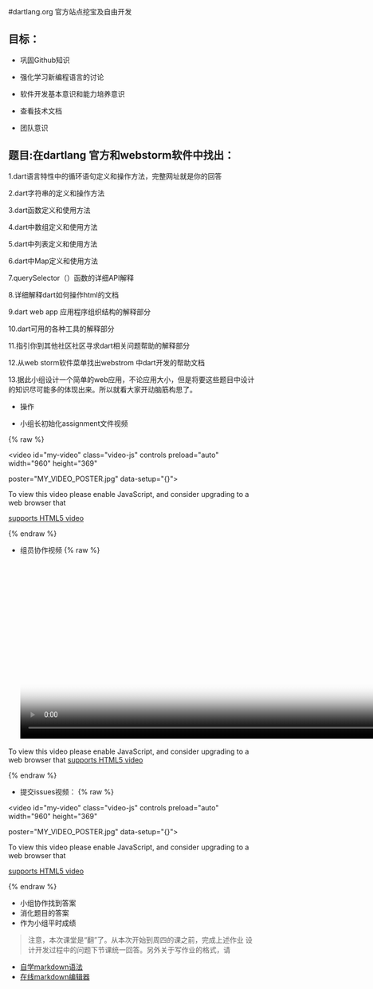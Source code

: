 #dartlang.org 官方站点挖宝及自由开发

## 目标：

- 巩固Github知识

- 强化学习新编程语言的讨论

- 软件开发基本意识和能力培养意识

- 查看技术文档

- 团队意识
## 题目:在dartlang 官方和webstorm软件中找出：

 1.dart语言特性中的循环语句定义和操作方法，完整网址就是你的回答

 2.dart字符串的定义和操作方法

 3.dart函数定义和使用方法

 4.dart中数组定义和使用方法

 5.dart中列表定义和使用方法

 6.dart中Map定义和使用方法

 7.querySelector（）函数的详细API解释

 8.详细解释dart如何操作html的文档

 9.dart web app 应用程序组织结构的解释部分

 10.dart可用的各种工具的解释部分

 11.指引你到其他社区社区寻求dart相关问题帮助的解释部分

 12.从web storm软件菜单找出webstrom 中dart开发的帮助文档

 13.据此小组设计一个简单的web应用，不论应用大小，但是将要这些题目中设计的知识尽可能多的体现出来。所以就看大家开动脑筋构思了。


- 操作

 - 小组长初始化assignment文件视频
 
{% raw %}

 <video id="my-video" class="video-js" controls preload="auto" width="960" height="369"

 poster="MY_VIDEO_POSTER.jpg" data-setup="{}">

 <source src="http://odsyciu9w.bkt.clouddn.com/initassignment.mp4" type='video/mp4'>

 <p class="vjs-no-js">

 To view this video please enable JavaScript, and consider upgrading to a web browser that

 <a href="http://videojs.com/html5-video-support/" target="_blank">supports HTML5 video</a>

 </p>

 </video>

{% endraw %} 
- 组员协作视频
{% raw %}
 <video id="my-video" class="video-js" controls preload="auto" width="960" height="369"
 poster="MY_VIDEO_POSTER.jpg" data-setup="{}">
 <source src="http://odsyciu9w.bkt.clouddn.com/do_assignment2.mp4" type='video/mp4'>
 <p class="vjs-no-js">
 To view this video please enable JavaScript, and consider upgrading to a web browser that
 <a href="http://videojs.com/html5-video-support/" target="_blank">supports HTML5 video</a>
 </p>
 </video>
{% endraw %}

- 提交issues视频：
{% raw %}

 <video id="my-video" class="video-js" controls preload="auto" width="960" height="369"

 poster="MY_VIDEO_POSTER.jpg" data-setup="{}">

 <source src="http://odsyciu9w.bkt.clouddn.com/issue.mp4" type='video/mp4'>

 <p class="vjs-no-js">

 To view this video please enable JavaScript, and consider upgrading to a web browser that

 <a href="http://videojs.com/html5-video-support/" target="_blank">supports HTML5 video</a>

 </p>

 </video>

{% endraw %}


 - 小组协作找到答案
 - 消化题目的答案
 - 作为小组平时成绩

>注意，本次课堂是“翻”了。从本次开始到周四的课之前，完成上述作业
>设计开发过程中的问题下节课统一回答。另外关于写作业的格式，请
- [自学markdown语法](http://www.yaosansi.com/post/markdown-on-github/#5-_GitHub%E6%89%A9%E5%B1%95%E8%AF%AD%E6%B3%95)  
- [在线markdown编辑器](https://stackedit.io/editor#)























